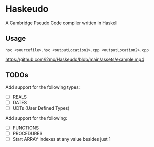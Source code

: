 # Haskeudo
A Cambridge Pseudo Code compiler written in Haskell

## Usage
`hsc <sourcefile>.hsc <outputLocation1>.cpp <outputLocation2>.cpp`

https://github.com/i2mx/Haskeudo/blob/main/assets/example.mp4

## TODOs
Add support for the following types:
- [ ] REALS
- [ ] DATES
- [ ] UDTs (User Defined Types)

Add support for the following:
- [ ] FUNCTIONS
- [ ] PROCEDURES
- [ ] Start ARRAY indexes at any value besides just 1
